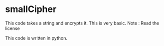 # smallCipher
This code takes a string and encrypts it. This is very basic.
Note : Read the license

This code is written in python.
